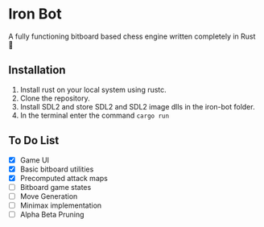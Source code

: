 # Iron Bot
A fully functioning bitboard based chess engine written completely in Rust 🦀

## Installation
1. Install rust on your local system using rustc.
2. Clone the repository.
3. Install SDL2 and store SDL2 and SDL2 image dlls in the iron-bot folder.
4. In the terminal enter the command ``cargo run``

## To Do List
- [x] Game UI
- [x] Basic bitboard utilities
- [x] Precomputed attack maps
- [ ] Bitboard game states
- [ ] Move Generation
- [ ] Minimax implementation
- [ ] Alpha Beta Pruning
